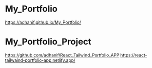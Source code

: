 # My_Portfolio
https://adhanif.github.io/My_Portfolio/

# My_Portfolio_Project
https://github.com/adhanif/React_Tailwind_Portfolio_APP
https://react-tailwaind-portfolio-app.netlify.app/
